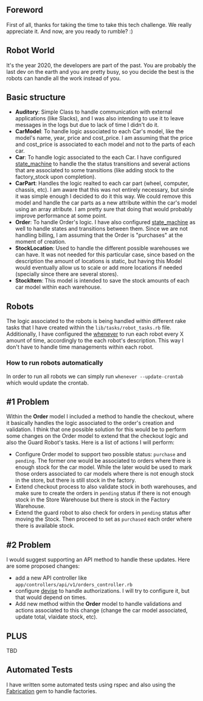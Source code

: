 ## Foreword
First of all, thanks for taking the time to take this tech challenge. We really appreciate it. And now, are you ready to rumble? :)

## Robot World

It's the year 2020, the developers are part of the past. You are probably the last dev on the earth and you are pretty busy, so you decide the best is the robots can handle all the work instead of you.

## Basic structure
- **Auditory**: Simple Class to handle communication with external applications (like Slacks), and I was also intending to use it to leave messages in the logs but due to lack of time I didn't do it.
- **CarModel**: To handle logic associated to each Car's model, like the model's name, year, price and cost_price. I am assuming that the price and cost_price is associated to each model and not to the parts of each car.
- **Car**: To handle logic associated to the each Car. I have configured [state_machine](https://github.com/pluginaweek/state_machine) to handle the the status transitions and several actions that are associated to some transitions (like adding stock to the factory_stock upon completion).
- **CarPart**: Handles the logic realted to each car part (wheel, computer, chassis, etc). I am aware that this was not entirely necessary, but sinde it was simple enough I decided to do it this way. We could remove this model and handle the car parts as a new attribute within the car's model using an array atribute. I am pretty sure that doing that would probably improve performance at some point.
- **Order**: To handle Order's logic. I have also configured [state_machine](https://github.com/pluginaweek/state_machine) as well to handle states and transitions between them. Since we are not handling billing, I am assuming that the Order is "purchases" at the moment of creation.
- **StockLocation**: Used to handle the different possible warehouses we can have. It was not needed for this particular case, since based on the description the amount of locations is static, but having this Model would eventually allow us to scale or add more locations if needed (specially since there are several stores).
- **StockItem**: This model is intended to save the stock amounts of each car model within each warehouse. 

## Robots
The logic associated to the robots is being handled within different rake tasks that I have created within the `lib/tasks/robot_tasks.rb` file. Additionally, I have configured the [whenever](https://github.com/javan/whenever) to run each robot every X amount of time, accordingly to the each robot's description. This way I don't have to handle time managements within each robot.

### How to run robots automatically
In order to run all robots we can simply run `whenever --update-crontab` which would update the crontab.

## #1 Problem
Within the **Order** model I included a method to handle the checkout, where it basically handles the logic associated to the order's creation and validation. I think that one possible solution for this would be to perform some changes on the Order model to extend that the checkout logic and also the Guard Robot's tasks. Here is a list of actions I will perform: 
- Configure Order model to support two possible status: `purchase` and `pending`. The former one would be associated to orders where there is enough stock for the car model. While the later would be used to mark those orders associated to car models where there is not enough stock in the store, but there is still stock in the factory.
- Extend checkout process to also validate stock in both warehouses, and make sure to create the orders in `pending` status if there is not enough stock in the Store Warehouse but there is stock in the Factory Warehouse.
- Extend the guard robot to also check for orders in `pending` status after moving the Stock. Then proceed to set as `purchased` each order where there is available stock.

## #2 Problem
I would suggest supporting an API method to handle these updates. Here are some proposed changes:
- add a new API controller like `app/controllers/api/v1/orders_controller.rb`
- configure [devise](https://github.com/heartcombo/devise) to handle authorizations. I will try to configure it, but that would depend on times. 
- Add new method within the **Order** model to handle validations and actions associated to this change (change the car model associated, update total, vlaidate stock, etc).

## PLUS
TBD

## Automated Tests
I have written some automated tests using rspec and also using the [Fabrication](www.fabricationgem.org) gem to handle factories.